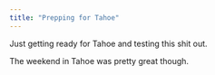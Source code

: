```yaml
---
title: "Prepping for Tahoe"
---
```

Just getting ready for Tahoe and testing this shit out.

The weekend in Tahoe was pretty great though. 
